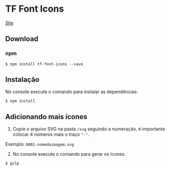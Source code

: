 # TF Font Icons

[Site](https://thiagofranchin.github.io/tf-font-icons/) 

## Download

### npm

```console
$ npm install tf-font-icons --save
```

## Instalação

No console execute o comando para instalar as dependências:

```console
$ npm install
```

## Adicionando mais ícones

1. Copie o arquivo SVG na pasta `/svg` seguindo a numeração, é importante colocar 4 números mais o traço `"-"`.

 Exemplo:
`0001-nomedaimagem.svg`

2. No console execute o comando para gerar os ícones.

```console
$ gulp
```


